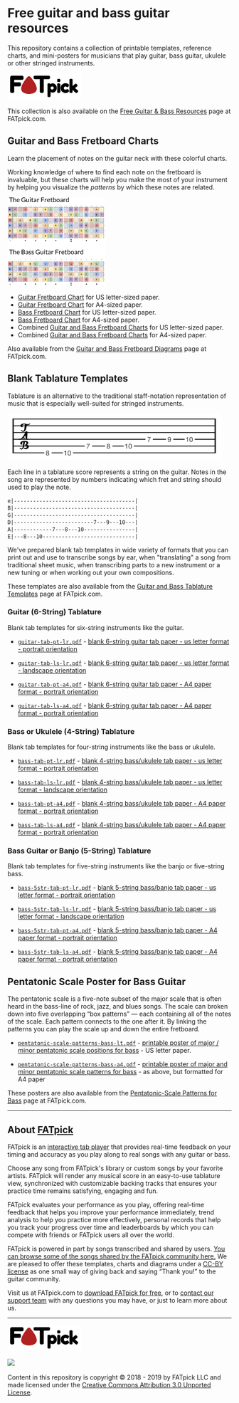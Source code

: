 
# Free guitar and bass guitar resources

This repository contains a collection of printable templates, reference charts,
and mini-posters for musicians that play guitar, bass guitar, ukulele or other
stringed instruments.

![](https://raw.githubusercontent.com/FATpick/printables/master/fatpick-brw-166x60.png)

This collection is also available on the
[Free Guitar & Bass Resources](https://www.fatpick.com/printables) page at
FATpick.com.

## Guitar and Bass Fretboard Charts

Learn the placement of notes on the guitar neck with these colorful charts.

Working knowledge of where to find each note on the fretboard is invaluable,
but these charts will help you make the most of your instrument by helping you visualize the _patterns_ by which these notes are related.

![](https://raw.githubusercontent.com/FATpick/printables/master/guitar-and-bass-fretboards.png)

  * [Guitar Fretboard Chart](https://www.fatpick.com/printables/guitar-fretboard-lt.pdf) for US letter-sized paper.
  * [Guitar Fretboard Chart](https://www.fatpick.com/printables/guitar-fretboard-a4.pdf) for A4-sized paper.
  * [Bass Fretboard Chart](https://www.fatpick.com/printables/bass-fretboard-lt.pdf) for US letter-sized paper.
  * [Bass Fretboard Chart](https://www.fatpick.com/printables/bass-fretboard-a4.pdf) for A4-sized paper.
  * Combined [Guitar and Bass Fretboard Charts](https://www.fatpick.com/printables/guitar-and-bass-fretboard-lt.pdf) for US letter-sized paper.
  * Combined [Guitar and Bass Fretboard Charts](https://www.fatpick.com/printables/guitar-and-bass-fretboard-lt.pdf) for A4-sized paper.

Also available from the [Guitar and Bass Fretboard Diagrams](https://www.fatpick.com/printables/fretboard) page at FATpick.com.

## Blank Tablature Templates

Tablature is an alternative to the traditional staff-notation representation of music that is especially well-suited for stringed instruments.

![](https://raw.githubusercontent.com/FATpick/printables/master/c-maj-guitar-tab.png)

Each line in a tablature score represents a string on the guitar. Notes in the song are represented by numbers indicating which fret and string should used to play the note.

```
e|--------------------------------------|
B|--------------------------------------|
G|--------------------------------------|
D|-------------------------7---9---10---|
A|------------7---8---10----------------|
E|---8---10-----------------------------|
```

We've prepared blank tab templates in wide variety of formats that you can print
out and use to transcribe songs by ear, when "translating" a song from traditional sheet music, when transcribing parts to a new instrument or a new tuning or when working out your own compositions.

These templates are also available from the [Guitar and Bass Tablature Templates](https:/www.fatpick.com/printables/blank-tabs) page at FATpick.com.


### Guitar (6-String) Tablature

Blank tab templates for six-string instruments like the guitar.

 * [`guitar-tab-pt-lr.pdf`](https://github.com/FATpick/printables/blob/master/guitar-tab-pt-lr.pdf) - [blank 6-string guitar tab paper - us letter format - portrait orientation](https://www.fatpick.com/printables/guitar-tab-pt-lr.pdf)

 * [`guitar-tab-ls-lr.pdf`](https://github.com/FATpick/printables/blob/master/guitar-tab-ls-lt.pdf) - [blank 6-string guitar tab paper - us letter format - landscape orientation](https://www.fatpick.com/printables/guitar-tab-ls-lt.pdf)

 * [`guitar-tab-pt-a4.pdf`](https://github.com/FATpick/printables/blob/master/guitar-tab-pt-a4.pdf) - [blank 6-string guitar tab paper - A4 paper format - portrait orientation](https://www.fatpick.com/printables/guitar-tab-pt-a4.pdf)

 * [`guitar-tab-ls-a4.pdf`](https://github.com/FATpick/printables/blob/master/guitar-tab-lst-a4.pdf) - [blank 6-string guitar tab paper - A4 paper format - portrait orientation](https://www.fatpick.com/printables/guitar-tab-ls-a4.pdf)

### Bass or Ukulele (4-String) Tablature

Blank tab templates for four-string instruments like the bass or ukulele.

  * [`bass-tab-pt-lr.pdf`](https://github.com/FATpick/printables/blob/master/bass-tab-pt-lr.pdf) - [blank 4-string bass/ukulele tab paper - us letter format - portrait orientation](https://www.fatpick.com/printables/bass-tab-pt-lr.pdf)

  * [`bass-tab-ls-lr.pdf`](https://github.com/FATpick/printables/blob/master/bass-tab-ls-lt.pdf) - [blank 4-string bass/ukulele tab paper - us letter format - landscape orientation](https://www.fatpick.com/printables/bass-tab-ls-lt.pdf)

  * [`bass-tab-pt-a4.pdf`](https://github.com/FATpick/printables/blob/master/bass-tab-pt-a4.pdf) - [blank 4-string bass/ukulele tab paper - A4 paper format - portrait orientation](https://www.fatpick.com/printables/bass-tab-pt-a4.pdf)

  * [`bass-tab-ls-a4.pdf`](https://github.com/FATpick/printables/blob/master/bass-tab-lst-a4.pdf) - [blank 4-string bass/ukulele tab paper - A4 paper format - portrait orientation](https://www.fatpick.com/printables/bass-5str-tab-ls-a4.pdf)


### Bass Guitar or Banjo (5-String) Tablature

Blank tab templates for five-string instruments like the banjo or five-string bass.

  * [`bass-5str-tab-pt-lr.pdf`](https://github.com/FATpick/printables/blob/master/bass-5str-tab-pt-lr.pdf) - [blank 5-string bass/banjo tab paper - us letter format - portrait orientation](https://www.fatpick.com/printables/bass-5str-tab-pt-lr.pdf)

  * [`bass-5str-tab-ls-lr.pdf`](https://github.com/FATpick/printables/blob/master/bass-5str-tab-ls-lt.pdf) - [blank 5-string bass/banjo tab paper - us letter format - landscape orientation](https://www.fatpick.com/printables/bass-5str-tab-ls-lt.pdf)

  * [`bass-5str-tab-pt-a4.pdf`](https://github.com/FATpick/printables/blob/master/bass-5str-tab-pt-a4.pdf) - [blank 5-string bass/banjo tab paper - A4 paper format - portrait orientation](https://www.fatpick.com/printables/bass-5str-tab-pt-a4.pdf)

  * [`bass-5str-tab-ls-a4.pdf`](https://github.com/FATpick/printables/blob/master/bass-5str-tab-lst-a4.pdf) - [blank 5-string bass/banjo tab paper - A4 paper format - portrait orientation](https://www.fatpick.com/printables/bass-5str-tab-ls-a4.pdf)

## Pentatonic Scale Poster for Bass Guitar

The pentatonic scale is a five-note subset of the major scale that is often heard in the bass-line of rock, jazz, and blues songs. The scale can broken down into five overlapping “box patterns” — each containing all of the notes of the scale. Each pattern connects to the one after it. By linking the patterns you can play the scale up and down the entire fretboard.

 * [`pentatonic-scale-patterns-bass-lt.pdf`](https://github.com/FATpick/printables/blob/master/pentatonic-scale-patterns-bass-lt.pdf) - [printable poster of major / minor pentatonic scale positions for bass](https://www.fatpick.com/printables/pentatonic-scale-patterns-bass) - US letter paper.

 * [`pentatonic-scale-patterns-bass-a4.pdf`](https://github.com/FATpick/printables/blob/master/pentatonic-scale-patterns-bass-a4.pdf) - [printable poster of major and minor pentatonic scale patterns for bass](https://www.fatpick.com/printables/pentatonic-scale-patterns-bass-a4.pdf) - as above, but formatted for A4 paper


These posters are also available from the [Pentatonic-Scale Patterns for Bass](https://www.fatpick.com/printables/pentatonic-scale-patterns-bass) page at FATpick.com.

---

## About [FATpick](https://www.fatpick.com/)

FATpick is an [interactive tab player](https://www.fatpick.com/learn-to-play-guitar) that provides real-time feedback on your timing and accuracy as you play along to real songs with any guitar or bass.

Choose any song from FATpick's library or custom songs by your favorite artists.  FATpick will render any musical score in an easy-to-use tablature view, synchronized with customizable backing tracks that ensures your practice time remains satisfying, engaging and fun.

FATpick evaluates your performance as you play, offering real-time feedback that helps you improve your performance immediately, trend analysis to help you practice more effectively, personal records that help you track your progress over time and leaderboards by which you can compete with friends or FATpick users all over the world. 


FATpick is powered in part by songs transcribed and shared by users. [You can browse some of the songs shared by the FATpick community here.](https://www.fatpick.com/tabs)
We are pleased to offer these templates, charts and diagrams under a [CC-BY license](http://creativecommons.org/licenses/by/3.0/) as one small way of giving back and saying &ldquo;Thank you!&rdquo; to the guitar community.

Visit us at FATpick.com to [download FATpick for free](https://www.fatpick.com/support/downloads), or to [contact our support team](https://www.fatpick.com/support) with any questions you may have, or just to learn more about us.

---

![FATpick - the tab player that listens](https://raw.githubusercontent.com/FATpick/printables/master/fatpick-brw-166x60.png)

![](https://i.creativecommons.org/l/by/3.0/88x31.png)

Content in this repository is copyright &copy; 2018 - 2019 by FATpick LLC and
made licensed under the
[Creative Commons Attribution 3.0 Unported License](http://creativecommons.org/licenses/by/3.0/).

